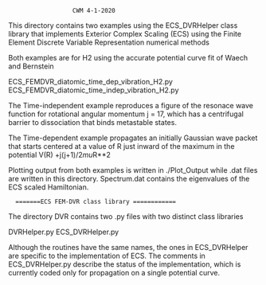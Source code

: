                       CWM 4-1-2020

This directory contains two examples using the ECS_DVRHelper class
library that implements Exterior Complex Scaling (ECS) using the
Finite Element Discrete Variable Representation numerical methods

Both examples are for H2 using the accurate potential curve fit of
Waech and Bernstein

ECS_FEMDVR_diatomic_time_dep_vibration_H2.py    
ECS_FEMDVR_diatomic_time_indep_vibration_H2.py

The Time-independent example reproduces a figure of the resonace
wave function for rotational angular momentum j = 17, which has a
centrifugal barrier to dissociation that binds metastable states.

The Time-dependent example propagates an initially Gaussian wave
packet that starts centered at a value of R just inward of the
maximum in the potential V(R) +j(j+1)/2*mu*R**2

Plotting output from both examples is written in ./Plot_Output
while .dat files are written in this directory.  Spectrum.dat
contains the eigenvalues of the ECS scaled Hamiltonian.

      =======ECS FEM-DVR class library ============

The directory DVR contains two .py files with two distinct class
libraries

DVRHelper.py
ECS_DVRHelper.py

Although the routines have the same names, the ones in ECS_DVRHelper
are specific to the implementation of ECS.  The comments in
ECS_DVRHelper.py describe the status of the implementation, which
is currently coded only for propagation on a single potential curve.

